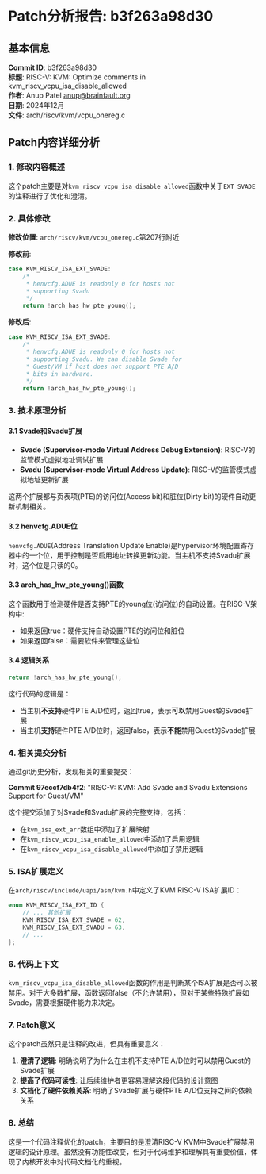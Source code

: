 # Patch分析报告: b3f263a98d30

## 基本信息

**Commit ID**: b3f263a98d30  
**标题**: RISC-V: KVM: Optimize comments in kvm_riscv_vcpu_isa_disable_allowed  
**作者**: Anup Patel <anup@brainfault.org>  
**日期**: 2024年12月  
**文件**: arch/riscv/kvm/vcpu_onereg.c  

## Patch内容详细分析

### 1. 修改内容概述

这个patch主要是对`kvm_riscv_vcpu_isa_disable_allowed`函数中关于`EXT_SVADE`的注释进行了优化和澄清。

### 2. 具体修改

**修改位置**: `arch/riscv/kvm/vcpu_onereg.c`第207行附近

**修改前**:
```c
case KVM_RISCV_ISA_EXT_SVADE:
    /*
     * henvcfg.ADUE is readonly 0 for hosts not
     * supporting Svadu
     */
    return !arch_has_hw_pte_young();
```

**修改后**:
```c
case KVM_RISCV_ISA_EXT_SVADE:
    /*
     * henvcfg.ADUE is readonly 0 for hosts not
     * supporting Svadu. We can disable Svade for
     * Guest/VM if host does not support PTE A/D
     * bits in hardware.
     */
    return !arch_has_hw_pte_young();
```

### 3. 技术原理分析

#### 3.1 Svade和Svadu扩展

- **Svade (Supervisor-mode Virtual Address Debug Extension)**: RISC-V的监管模式虚拟地址调试扩展
- **Svadu (Supervisor-mode Virtual Address Update)**: RISC-V的监管模式虚拟地址更新扩展

这两个扩展都与页表项(PTE)的访问位(Access bit)和脏位(Dirty bit)的硬件自动更新机制相关。

#### 3.2 henvcfg.ADUE位

`henvcfg.ADUE`(Address Translation Update Enable)是hypervisor环境配置寄存器中的一个位，用于控制是否启用地址转换更新功能。当主机不支持Svadu扩展时，这个位是只读的0。

#### 3.3 arch_has_hw_pte_young()函数

这个函数用于检测硬件是否支持PTE的young位(访问位)的自动设置。在RISC-V架构中:

- 如果返回true：硬件支持自动设置PTE的访问位和脏位
- 如果返回false：需要软件来管理这些位

#### 3.4 逻辑关系

```c
return !arch_has_hw_pte_young();
```

这行代码的逻辑是：
- 当主机**不支持**硬件PTE A/D位时，返回true，表示**可以**禁用Guest的Svade扩展
- 当主机**支持**硬件PTE A/D位时，返回false，表示**不能**禁用Guest的Svade扩展

### 4. 相关提交分析

通过git历史分析，发现相关的重要提交：

**Commit 97eccf7db4f2**: "RISC-V: KVM: Add Svade and Svadu Extensions Support for Guest/VM"

这个提交添加了对Svade和Svadu扩展的完整支持，包括：
- 在`kvm_isa_ext_arr`数组中添加了扩展映射
- 在`kvm_riscv_vcpu_isa_enable_allowed`中添加了启用逻辑
- 在`kvm_riscv_vcpu_isa_disable_allowed`中添加了禁用逻辑

### 5. ISA扩展定义

在`arch/riscv/include/uapi/asm/kvm.h`中定义了KVM RISC-V ISA扩展ID：

```c
enum KVM_RISCV_ISA_EXT_ID {
    // ... 其他扩展
    KVM_RISCV_ISA_EXT_SVADE = 62,
    KVM_RISCV_ISA_EXT_SVADU = 63,
    // ...
};
```

### 6. 代码上下文

`kvm_riscv_vcpu_isa_disable_allowed`函数的作用是判断某个ISA扩展是否可以被禁用。对于大多数扩展，函数返回false（不允许禁用），但对于某些特殊扩展如Svade，需要根据硬件能力来决定。

### 7. Patch意义

这个patch虽然只是注释的改进，但具有重要意义：

1. **澄清了逻辑**: 明确说明了为什么在主机不支持PTE A/D位时可以禁用Guest的Svade扩展
2. **提高了代码可读性**: 让后续维护者更容易理解这段代码的设计意图
3. **文档化了硬件依赖关系**: 明确了Svade扩展与硬件PTE A/D位支持之间的依赖关系

### 8. 总结

这是一个代码注释优化的patch，主要目的是澄清RISC-V KVM中Svade扩展禁用逻辑的设计原理。虽然没有功能性改变，但对于代码维护和理解具有重要价值，体现了内核开发中对代码文档化的重视。